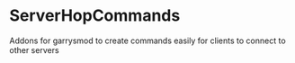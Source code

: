 # ServerHopCommands
 Addons for garrysmod to create commands easily for clients to connect to other servers
